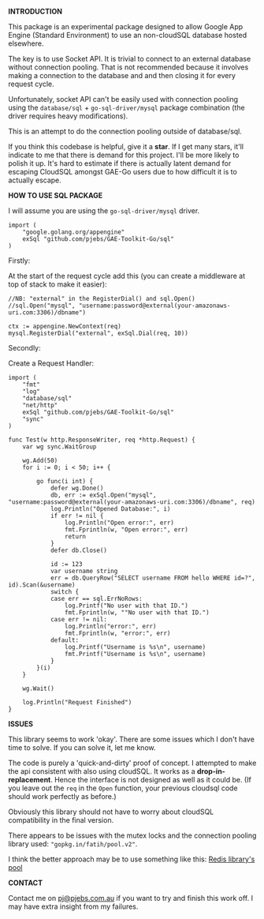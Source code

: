 **INTRODUCTION**

This package is an experimental package designed to allow Google App Engine (Standard Environment) to use an non-cloudSQL database hosted elsewhere.

The key is to use Socket API. It is trivial to connect to an external database without connection pooling. That is not recommended because it involves making a connection to the database and and then closing it for every request cycle.

Unfortunately, socket API can't be easily used with connection pooling using the `database/sql` + `go-sql-driver/mysql` package combination (the driver requires heavy modifications).

This is an attempt to do the connection pooling outside of database/sql.

If you think this codebase is helpful, give it a **star**. If I get many stars, it'll indicate to me that there is demand for this project. I'll be more likely to polish it up. It's hard to estimate if there is actually latent demand for escaping CloudSQL amongst GAE-Go users due to how difficult it is to actually escape.


**HOW TO USE SQL PACKAGE**

I will assume you are using the `go-sql-driver/mysql` driver.

```
import (
	"google.golang.org/appengine"
	exSql "github.com/pjebs/GAE-Toolkit-Go/sql"
)
```

Firstly:

At the start of the request cycle add this (you can create a middleware at top of stack to make it easier):

```
//NB: "external" in the RegisterDial() and sql.Open()
//sql.Open("mysql", "username:password@external(your-amazonaws-uri.com:3306)/dbname")

ctx := appengine.NewContext(req)
mysql.RegisterDial("external", exSql.Dial(req, 10))
```

Secondly:

Create a Request Handler:

```
import (
	"fmt"
	"log"
	"database/sql"
	"net/http"
	exSql "github.com/pjebs/GAE-Toolkit-Go/sql"
	"sync"
)

func Test(w http.ResponseWriter, req *http.Request) {
	var wg sync.WaitGroup

	wg.Add(50)
	for i := 0; i < 50; i++ {

		go func(i int) {
			defer wg.Done()
			db, err := exSql.Open("mysql", "username:password@external(your-amazonaws-uri.com:3306)/dbname", req)
			log.Println("Opened Database:", i)
			if err != nil {
				log.Println("Open error:", err)
				fmt.Fprintln(w, "Open error:", err)
				return
			}
			defer db.Close()

			id := 123
			var username string
			err = db.QueryRow("SELECT username FROM hello WHERE id=?", id).Scan(&username)
			switch {
			case err == sql.ErrNoRows:
				log.Printf("No user with that ID.")
				fmt.Fprintln(w, ""No user with that ID.")
			case err != nil:
				log.Println("error:", err)
				fmt.Fprintln(w, "error:", err)
			default:
				log.Printf("Username is %s\n", username)
				fmt.Printf("Username is %s\n", username)
			}
		}(i)
	}

	wg.Wait()

	log.Println("Request Finished")
}

```


**ISSUES**

This library seems to work 'okay'. There are some issues which I don't have time to solve.
If you can solve it, let me know.

The code is purely a 'quick-and-dirty' proof of concept.
I attempted to make the api consistent with also using cloudSQL. It works as a **drop-in-replacement**. Hence the interface is not designed as well as it could be. (If you leave out the `req` in the `Open` function, your previous cloudsql code should work perfectly as before.)

Obviously this library should not have to worry about cloudSQL compatibility in the final version.

There appears to be issues with the mutex locks and the connection pooling library used: `"gopkg.in/fatih/pool.v2"`.

I think the better approach may be to use something like this: [Redis library's pool](https://godoc.org/github.com/garyburd/redigo/redis#Pool)


**CONTACT**

Contact me on pj@pjebs.com.au if you want to try and finish this work off. I may have extra insight from my failures.
